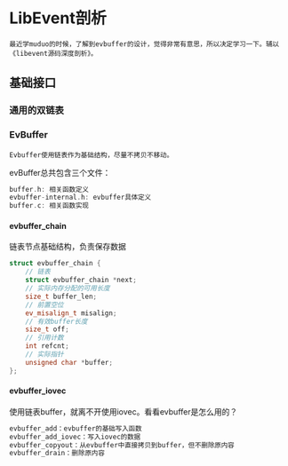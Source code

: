 # LibEvent剖析

```
最近学muduo的时候，了解到evbuffer的设计，觉得非常有意思，所以决定学习一下。辅以《libevent源码深度剖析》。
```

## 基础接口

### 通用的双链表

### EvBuffer

```
Evbuffer使用链表作为基础结构，尽量不拷贝不移动。
```

evBuffer总共包含三个文件：

```c++
buffer.h: 相关函数定义
evbuffer-internal.h: evbuffer具体定义
buffer.c: 相关函数实现
```

#### evbuffer_chain

链表节点基础结构，负责保存数据

```c++
struct evbuffer_chain {
	// 链表
	struct evbuffer_chain *next;
	// 实际内存分配的可用长度
	size_t buffer_len;
	// 前置空位
	ev_misalign_t misalign;
	// 有效buffer长度
	size_t off;
	// 引用计数
	int refcnt;
	// 实际指针
	unsigned char *buffer;
};
```



#### evbuffer_iovec

使用链表buffer，就离不开使用iovec。看看evbuffer是怎么用的？

```c++
evbuffer_add：evbuffer的基础写入函数
evbuffer_add_iovec：写入iovec的数据
evbuffer_copyout：从evbuffer中直接拷贝到buffer，但不删除原内容
evbuffer_drain：删除原内容
```



